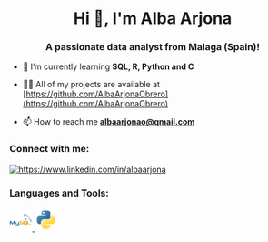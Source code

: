 <h1 align="center">Hi 👋, I'm Alba Arjona</h1>
<h3 align="center">A passionate data analyst from Malaga (Spain)!</h3>

- 🌱 I’m currently learning **SQL, R, Python and C**

- 👨‍💻 All of my projects are available at [https://github.com/AlbaArjonaObrero](https://github.com/AlbaArjonaObrero)

- 📫 How to reach me **albaarjonao@gmail.com**

<h3 align="left">Connect with me:</h3>
<p align="left">
<a href="https://linkedin.com/in/https://www.linkedin.com/in/albaarjona" target="blank"><img align="center" src="https://raw.githubusercontent.com/rahuldkjain/github-profile-readme-generator/master/src/images/icons/Social/linked-in-alt.svg" alt="https://www.linkedin.com/in/albaarjona" height="30" width="40" /></a>
</p>

<h3 align="left">Languages and Tools:</h3>
<p align="left"> <a href="https://www.mysql.com/" target="_blank" rel="noreferrer"> <img src="https://raw.githubusercontent.com/devicons/devicon/master/icons/mysql/mysql-original-wordmark.svg" alt="mysql" width="40" height="40"/> </a> <a href="https://www.python.org" target="_blank" rel="noreferrer"> <img src="https://raw.githubusercontent.com/devicons/devicon/master/icons/python/python-original.svg" alt="python" width="40" height="40"/> </a> </p>
